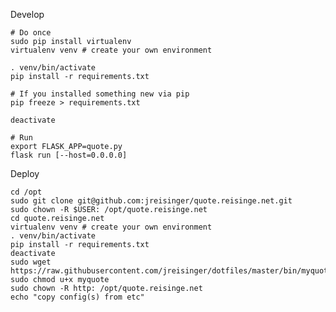 Develop

    # Do once
    sudo pip install virtualenv
    virtualenv venv # create your own environment

    . venv/bin/activate
    pip install -r requirements.txt
    
    # If you installed something new via pip
    pip freeze > requirements.txt
    
    deactivate

    # Run
    export FLASK_APP=quote.py
    flask run [--host=0.0.0.0]

Deploy

    cd /opt
    sudo git clone git@github.com:jreisinger/quote.reisinge.net.git
    sudo chown -R $USER: /opt/quote.reisinge.net
    cd quote.reisinge.net
    virtualenv venv # create your own environment
    . venv/bin/activate
    pip install -r requirements.txt
    deactivate
    sudo wget https://raw.githubusercontent.com/jreisinger/dotfiles/master/bin/myquote
    sudo chmod u+x myquote
    sudo chown -R http: /opt/quote.reisinge.net
    echo "copy config(s) from etc"

